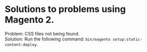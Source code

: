 # Solutions to problems using Magento 2.

Problem: CSS files not being found.  
Solution: Run the following command: `bin/magento setup:static-content:deploy`.  
